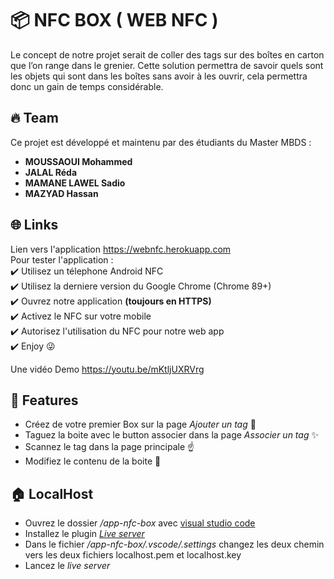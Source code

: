 # 📦  NFC BOX ( WEB NFC )
Le concept de notre projet serait de coller des tags sur des boîtes en carton que l’on range dans le grenier. Cette solution permettra de savoir quels sont les objets qui sont dans les boîtes sans avoir à les ouvrir, cela permettra donc un gain de temps considérable.


## 🔥 Team
Ce projet est développé et maintenu par des étudiants du Master MBDS :
- **MOUSSAOUI Mohammed** 
- **JALAL Réda**
- **MAMANE LAWEL Sadio**
- **MAZYAD Hassan**

## 🌐 Links
Lien vers l'application https://webnfc.herokuapp.com <br>
Pour tester l'application : <br>
✔️ Utilisez un télephone Android NFC <br>
✔️ Utilisez la derniere version du Google Chrome (Chrome 89+) <br>
✔️ Ouvrez notre application **(toujours en HTTPS)** <br>
✔️ Activez le NFC sur votre mobile <br>
✔️ Autorisez l'utilisation du NFC pour notre web app <br>
✔️ Enjoy 😜 <br>

Une vidéo Demo https://youtu.be/mKtljUXRVrg
## 🍪 Features
- Créez de votre premier Box sur la page _Ajouter un tag_ 📕
- Taguez la boite avec le button associer dans la page   _Associer un tag_ ✨
- Scannez le tag dans la page principale ☝️
- Modifiez le contenu de la boite 🥰

## 🏠 LocalHost
- Ouvrez le dossier _/app-nfc-box_ avec [visual studio code](https://code.visualstudio.com/)
- Installez le plugin [_Live server_ ](https://ritwickdey.github.io/vscode-live-server/)
- Dans le fichier _/app-nfc-box/.vscode/.settings_ changez les deux chemin vers les deux fichiers localhost.pem et localhost.key
- Lancez le _live server_
